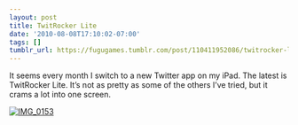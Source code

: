 ```yaml
---
layout: post
title: TwitRocker Lite
date: '2010-08-08T17:10:02-07:00'
tags: []
tumblr_url: https://fugugames.tumblr.com/post/110411952086/twitrocker-lite
---
```

It seems every month I switch to a new Twitter app on my iPad. The latest is TwitRocker Lite. It’s not as pretty as some of the others I’ve tried, but it crams a lot into one screen.

[![](http://itshardtofondlepenguins.com/wp-content/uploads/2010/08/IMG_0153.png "IMG\_0153")](http://itshardtofondlepenguins.com/wp-content/uploads/2010/08/IMG_0153.png)

